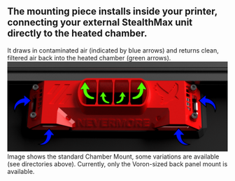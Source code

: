 ## The mounting piece installs inside your printer, connecting your external StealthMax unit directly to the heated chamber.

It draws in contaminated air (indicated by blue arrows) and returns clean, filtered air back into the heated chamber (green arrows). 
![StealthMax V2](./standard.png)
Image shows the standard Chamber Mount, some variations are available (see directories above). Currently, only the Voron-sized back panel mount is available.
